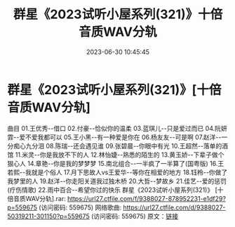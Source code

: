 ﻿---
title: 群星《2023试听小屋系列(321)》十倍音质WAV分轨
date: 2023-06-30 10:45:45
categories: WAV车载音乐、镜像
tags: 华语中文
---
# 群星《2023试听小屋系列(321)》[十倍音质WAV分轨]

曲目
01.王优秀--借口
02.付豪--恰似你的温柔
03.蓝琪儿--只是爱过而已
04.阮妍霏--爱不爱我都可以
05.王小黑--有一种爱是你在
06.杨友友--可是啊
07.赵洋--一分痴心九分泪
08.陈瑞--还会遇见谁
09.张碧晨--你眼中有光
10.王超然--落单的酒馆
11.米灵--你是我放不下的人
12.林怡婕--熟悉的陌生的
13.黄玉娇--下辈子做个狠心人
14.章艳--你是我的梦梦梦
15.南北组合--一半疯了一半算了(国粤版)
16.王若熙--我就是个俗人
17.月下思故人vs王爱华--等你在相爱的地方
18.钰柃--你做了我梦里的人
19.赵洋--你走阳关道我过独木桥
20.大哲--梦故乡
21.佳艺--爱的惩罚(疗伤情歌)
22.雨中百合--希望你过的快乐
群星《2023试听小屋系列(321)》 [十倍音质WAV分轨].rar: https://url27.ctfile.com/f/9388027-878952231-e1df29?p=559675
(访问密码: 559675)
网络歌曲: https://url27.ctfile.com/d/9388027-50319211-301150?p=559675
(访问密码: 559675)
原文：[链接](https://blog.sina.com.cn/s/blog_1647c7e76010312i5.html)